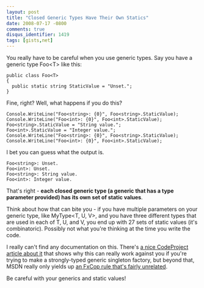 ```yaml
---
layout: post
title: "Closed Generic Types Have Their Own Statics"
date: 2008-07-17 -0800
comments: true
disqus_identifier: 1419
tags: [gists,net]
---
```

You really have to be careful when you use generic types. Say you have a
generic type Foo\<T\> like this:

    public class Foo<T>
    {
      public static string StaticValue = "Unset.";
    }

Fine, right? Well, what happens if you do this?

    Console.WriteLine("Foo<string>: {0}", Foo<string>.StaticValue);
    Console.WriteLine("Foo<int>: {0}", Foo<int>.StaticValue);
    Foo<string>.StaticValue = "String value.";
    Foo<int>.StaticValue = "Integer value.";
    Console.WriteLine("Foo<string>: {0}", Foo<string>.StaticValue);
    Console.WriteLine("Foo<int>: {0}", Foo<int>.StaticValue);

I bet you can guess what the output is.

    Foo<string>: Unset.
    Foo<int>: Unset.
    Foo<string>: String value.
    Foo<int>: Integer value.

That's right - **each closed generic type (a generic that has a type
parameter provided) has its own set of static values**.

Think about how that can bite you - if you have multiple parameters on
your generic type, like MyType\<T, U, V\>, and you have three different
types that are used in each of T, U, and V, you end up with 27 sets of
static values (it's combinatoric). Possibly not what you're thinking at
the time you write the code.

I really can't find any documentation on this. There's [a nice
CodeProject article about
it](http://www.codeproject.com/KB/cs/GenericStatic.aspx) that shows why
this can really work against you if you're trying to make a
strongly-typed generic singleton factory, but beyond that, MSDN really
only yields up [an FxCop rule that's fairly
unrelated](http://msdn.microsoft.com/en-us/library/ms182139.aspx).

Be careful with your generics and static values!

